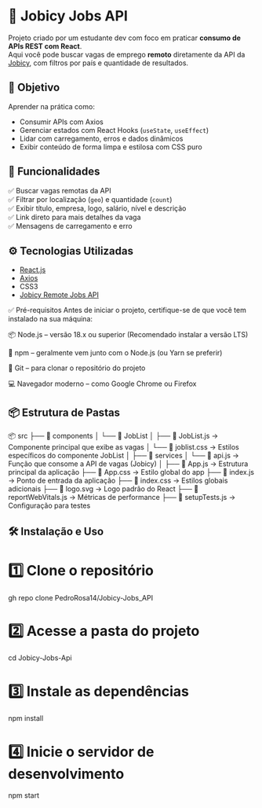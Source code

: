 # 💼 Jobicy Jobs API

Projeto criado por um estudante dev com foco em praticar **consumo de APIs REST com React**.  
Aqui você pode buscar vagas de emprego **remoto** diretamente da API da [Jobicy](https://jobicy.com/), com filtros por país e quantidade de resultados.

## 🧠 Objetivo

Aprender na prática como:

- Consumir APIs com Axios
- Gerenciar estados com React Hooks (`useState`, `useEffect`)
- Lidar com carregamento, erros e dados dinâmicos
- Exibir conteúdo de forma limpa e estilosa com CSS puro

## 🚀 Funcionalidades

✅ Buscar vagas remotas da API  
✅ Filtrar por localização (`geo`) e quantidade (`count`)  
✅ Exibir título, empresa, logo, salário, nível e descrição  
✅ Link direto para mais detalhes da vaga  
✅ Mensagens de carregamento e erro

## ⚙️ Tecnologias Utilizadas

- [React.js](https://reactjs.org/)
- [Axios](https://axios-http.com/)
- CSS3
- [Jobicy Remote Jobs API](https://jobicy.com/api)

✅ Pré-requisitos
Antes de iniciar o projeto, certifique-se de que você tem instalado na sua máquina:

📦 Node.js – versão 18.x ou superior
(Recomendado instalar a versão LTS)

🧰 npm – geralmente vem junto com o Node.js
(ou Yarn se preferir)

🔧 Git – para clonar o repositório do projeto

💻 Navegador moderno – como Google Chrome ou Firefox


## 📦 Estrutura de Pastas

📦 src
├── 📂 components
│   └── 📂 JobList
│       ├── 📄 JobList.js        → Componente principal que exibe as vagas
│       └── 📄 joblist.css       → Estilos específicos do componente JobList
│
├── 📂 services
│   └── 📄 api.js                → Função que consome a API de vagas (Jobicy)
│
├── 📄 App.js                   → Estrutura principal da aplicação
├── 📄 App.css                  → Estilo global do app
├── 📄 index.js                 → Ponto de entrada da aplicação
├── 📄 index.css                → Estilos globais adicionais
├── 📄 logo.svg                 → Logo padrão do React
├── 📄 reportWebVitals.js       → Métricas de performance
├── 📄 setupTests.js            → Configuração para testes


## 🛠️ Instalação e Uso

# 1️⃣ Clone o repositório
gh repo clone PedroRosa14/Jobicy-Jobs_API

# 2️⃣ Acesse a pasta do projeto
cd Jobicy-Jobs-Api

# 3️⃣ Instale as dependências
npm install

# 4️⃣ Inicie o servidor de desenvolvimento
npm start



